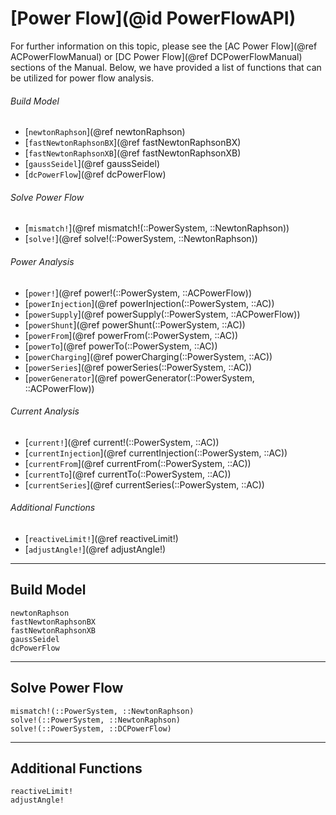 # [Power Flow](@id PowerFlowAPI)

For further information on this topic, please see the [AC Power Flow](@ref ACPowerFlowManual) or [DC Power Flow](@ref DCPowerFlowManual) sections of the Manual. Below, we have provided a list of functions that can be utilized for power flow analysis.

###### Build Model
* [`newtonRaphson`](@ref newtonRaphson)
* [`fastNewtonRaphsonBX`](@ref fastNewtonRaphsonBX)
* [`fastNewtonRaphsonXB`](@ref fastNewtonRaphsonXB)
* [`gaussSeidel`](@ref gaussSeidel)
* [`dcPowerFlow`](@ref dcPowerFlow)

###### Solve Power Flow
* [`mismatch!`](@ref mismatch!(::PowerSystem, ::NewtonRaphson))
* [`solve!`](@ref solve!(::PowerSystem, ::NewtonRaphson))

###### Power Analysis
* [`power!`](@ref power!(::PowerSystem, ::ACPowerFlow))
* [`powerInjection`](@ref powerInjection(::PowerSystem, ::AC))
* [`powerSupply`](@ref powerSupply(::PowerSystem, ::ACPowerFlow))
* [`powerShunt`](@ref powerShunt(::PowerSystem, ::AC))
* [`powerFrom`](@ref powerFrom(::PowerSystem, ::AC))
* [`powerTo`](@ref powerTo(::PowerSystem, ::AC))
* [`powerCharging`](@ref powerCharging(::PowerSystem, ::AC))
* [`powerSeries`](@ref powerSeries(::PowerSystem, ::AC))
* [`powerGenerator`](@ref powerGenerator(::PowerSystem, ::ACPowerFlow))

###### Current Analysis
* [`current!`](@ref current!(::PowerSystem, ::AC))
* [`currentInjection`](@ref currentInjection(::PowerSystem, ::AC))
* [`currentFrom`](@ref currentFrom(::PowerSystem, ::AC))
* [`currentTo`](@ref currentTo(::PowerSystem, ::AC))
* [`currentSeries`](@ref currentSeries(::PowerSystem, ::AC))

###### Additional Functions
* [`reactiveLimit!`](@ref reactiveLimit!)
* [`adjustAngle!`](@ref adjustAngle!)

---

## Build Model
```@docs
newtonRaphson
fastNewtonRaphsonBX
fastNewtonRaphsonXB
gaussSeidel
dcPowerFlow
```

---

## Solve Power Flow
```@docs
mismatch!(::PowerSystem, ::NewtonRaphson)
solve!(::PowerSystem, ::NewtonRaphson)
solve!(::PowerSystem, ::DCPowerFlow)
```

---

## Additional Functions
```@docs
reactiveLimit!
adjustAngle!
```